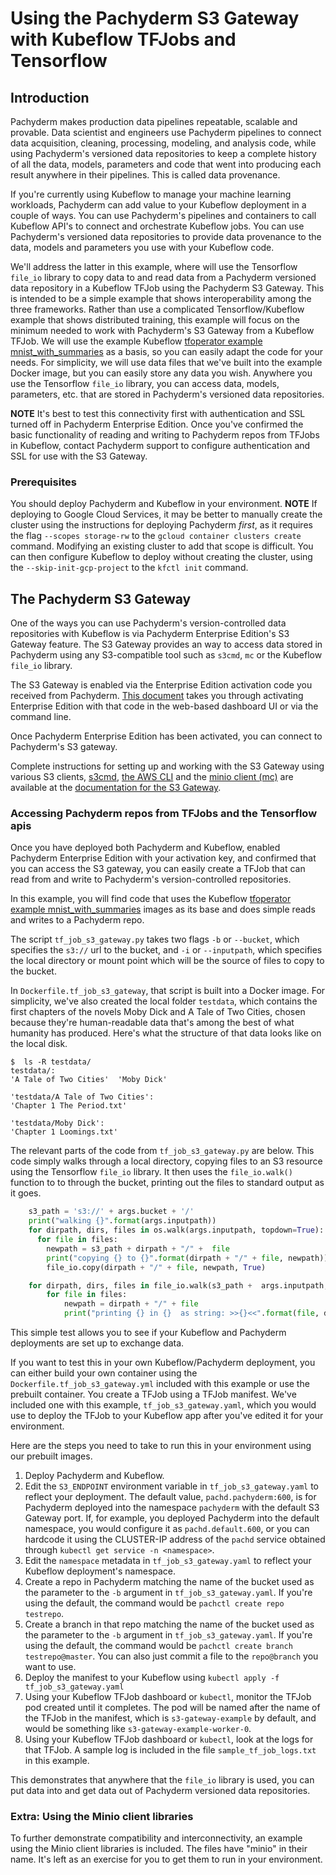 # Using the Pachyderm S3 Gateway with Kubeflow TFJobs and Tensorflow

## Introduction

Pachyderm makes production data pipelines repeatable, scalable and provable.
Data scientist and engineers use Pachyderm pipelines to connect data acquisition, cleaning, processing, modeling, and analysis code,
while using Pachyderm's versioned data repositories to keep a complete history of all the data, models, parameters and code
that went into producing each result anywhere in their pipelines. 
This is called data provenance.

If you're currently using Kubeflow to manage your machine learning workloads,
Pachyderm can add value to your Kubeflow deployment in a couple of ways.
You can use Pachyderm's pipelines and containers to call Kubeflow API's to connect and orchestrate Kubeflow jobs.
You can use Pachyderm's versioned data repositories to provide data provenance to the data, models and parameters you use with your Kubeflow code.

We'll address the latter in this example,
where will use the Tensorflow `file_io` library
to copy data to and read data from a Pachyderm versioned data repository
in a Kubeflow TFJob
using the Pachyderm S3 Gateway.
This is intended to be a simple example
that shows interoperability among the three frameworks.
Rather than use a complicated Tensorflow/Kubeflow example that shows distributed training,
this example will focus on the minimum needed to work with Pachyderm's S3 Gateway from a Kubeflow TFJob.
We will use the example Kubeflow [tfoperator example mnist_with_summaries](https://github.com/kubeflow/tf-operator/tree/master/examples/v1beta2/mnist_with_summaries) as a basis, so you can easily adapt the code for your needs.
For simplicity, we will use data files that we've built into the example Docker image,
but you can easily store any data you wish.
Anywhere you use the Tensorflow `file_io` library,
you can access data, models, parameters, etc. that are stored in Pachyderm's versioned data repositories.

**NOTE**
It's best to test this connectivity first with authentication and SSL turned off in Pachyderm Enterprise Edition.
Once you've confirmed the basic functionality of reading and writing to Pachyderm repos from TFJobs in Kubeflow,
contact Pachyderm support to configure authentication and SSL for use with the S3 Gateway.

### Prerequisites

You should deploy Pachyderm and Kubeflow in your environment.
**NOTE**
If deploying to Google Cloud Services, it may be better to manually create the cluster using the instructions for deploying Pachyderm *first*, 
as it requires the flag `--scopes storage-rw` to the `gcloud container clusters create` command.
Modifying an existing cluster to add that scope is difficult. 
You can then configure Kubeflow to deploy without creating the cluster,
using the `--skip-init-gcp-project` to the `kfctl init` command.


## The Pachyderm S3 Gateway

One of the ways you can use Pachyderm's version-controlled data repositories with Kubeflow is via Pachyderm Enterprise Edition's S3 Gateway feature.
The S3 Gateway provides an way to access data stored in Pachyderm using any S3-compatible tool such as `s3cmd`, `mc` or the Kubeflow `file_io` library.

The S3 Gateway is enabled via the Enterprise Edition activation code
you received from Pachyderm.
[This document](http://docs.pachyderm.io/en/latest/enterprise/deployment.html) takes you through activating Enterprise Edition
with that code 
in the web-based dashboard UI or 
via the command line.

Once Pachyderm Enterprise Edition has been activated, 
you can connect to Pachyderm's S3 gateway.

Complete instructions for setting up and working with the S3 Gateway using various S3 clients, 
[s3cmd](https://github.com/s3tools/s3cmd),
[the AWS CLI](https://aws.amazon.com/cli/) and
the [minio client (mc)](https://github.com/minio/mc) are available
at the [documentation for the S3 Gateway](http://docs.pachyderm.io/en/latest/enterprise/s3gateway.html).

### Accessing Pachyderm repos from TFJobs and the Tensorflow apis

Once you have deployed both Pachyderm and Kubeflow,
enabled Pachyderm Enterprise Edition with your activation key,
and confirmed that you can access the S3 gateway,
you can easily create a TFJob
that can read from and write to Pachyderm's version-controlled repositories.

In this example, 
you will find code that uses the Kubeflow [tfoperator example mnist_with_summaries](https://github.com/kubeflow/tf-operator/tree/master/examples/v1beta2/mnist_with_summaries) images as its base and
does simple reads and writes to a Pachyderm repo.

The script `tf_job_s3_gateway.py` takes two flags `-b` or `--bucket`, 
which specifies the `s3://` url to the bucket, and
`-i` or `--inputpath`, 
which specifies the local directory or mount point which will be the source of files to copy to the bucket.

In `Dockerfile.tf_job_s3_gateway`, 
that script is built into a Docker image.
For simplicity, we've also created the local folder `testdata`, 
which contains the first chapters of the novels Moby Dick and A Tale of Two Cities,
chosen because they're human-readable data that's among the best of what humanity has produced.
Here's what the structure of that data looks like on the local disk.
```
$  ls -R testdata/
testdata/:
'A Tale of Two Cities'	'Moby Dick'

'testdata/A Tale of Two Cities':
'Chapter 1 The Period.txt'

'testdata/Moby Dick':
'Chapter 1 Loomings.txt'
```

The relevant parts of the code from  `tf_job_s3_gateway.py` are below.
This code simply walks through a local directory,
copying files to an S3 resource using the Tensorflow `file_io` library.
It then uses the `file_io.walk()` function to to through the bucket,
printing out the files to standard output as it goes.

```python
    s3_path = 's3://' + args.bucket + '/'
    print("walking {}".format(args.inputpath))
    for dirpath, dirs, files in os.walk(args.inputpath, topdown=True):   
      for file in files:
        newpath = s3_path + dirpath + "/" +  file
        print("copying {} to {}".format(dirpath + "/" + file, newpath))
        file_io.copy(dirpath + "/" + file, newpath, True)

    for dirpath, dirs, files in file_io.walk(s3_path +  args.inputpath, True):
        for file in files:
            newpath = dirpath + "/" + file
            print("printing {} in {}  as string: >>{}<<".format(file, dirpath, file_io.read_file_to_string(newpath, False)))
```
This simple test allows you to see if your Kubeflow and Pachyderm deployments are set up to exchange data.

If you want to test this in your own Kubeflow/Pachyderm deployment, 
you can either build your own container using the `Dockerfile.tf_job_s3_gateway.yml` included with this example or
use the prebuilt container.
You create a TFJob using a TFJob manifest.
We've included one with this example, 
`tf_job_s3_gateway.yaml`, 
which you would use to deploy the TFJob to your Kubeflow app
after you've edited it for your environment.

Here are the steps you need to take to run this in your environment using our prebuilt images.

1. Deploy Pachyderm and Kubeflow.
2. Edit the `S3_ENDPOINT` environment variable in `tf_job_s3_gateway.yaml` to reflect your deployment.
   The default value,
   `pachd.pachyderm:600`, 
   is for Pachyderm deployed into the namespace `pachyderm` with the default S3 Gateway port.
   If, 
   for example, 
   you deployed Pachyderm into the default namespace,
   you would configure it as `pachd.default.600`, 
   or you can hardcode it using the CLUSTER-IP address of the `pachd` service obtained through `kubectl get service -n <namespace>`.
3. Edit the `namespace` metadata  in `tf_job_s3_gateway.yaml` to reflect your Kubeflow deployment's namespace.
4. Create a repo in Pachyderm matching the name of the bucket used as the parameter to the `-b` argument in `tf_job_s3_gateway.yaml`.
   If you're using the default, the command would be `pachctl create repo testrepo`.
5. Create a branch in that repo matching the name of the bucket used as the parameter to the `-b` argument in `tf_job_s3_gateway.yaml`.
   If you're using the default, the command would be `pachctl create branch testrepo@master`.
   You can also just commit a file to the `repo@branch` you want to use.
6. Deploy the manifest to your Kubeflow using  `kubectl apply -f tf_job_s3_gateway.yaml`
7. Using your Kubeflow TFJob dashboard or `kubectl`, monitor the TFJob pod created until it completes.
   The pod will be named after the name of the TFJob in the manifest,
   which is `s3-gateway-example` by default, 
   and would be something like `s3-gateway-example-worker-0`.
8. Using your Kubeflow TFJob dashboard or `kubectl`, look at the logs for that TFJob.
   A sample log is included in the file `sample_tf_job_logs.txt` in this example.

This demonstrates that anywhere that the `file_io` library is used, 
you can put data into and get data out of Pachyderm versioned data repositories.

### Extra: Using the Minio client libraries

To further demonstrate compatibility and interconnectivity,
an example using the Minio client libraries is included.
The files have "minio" in their name.
It's left as an exercise for you to get them to run in your environment.










